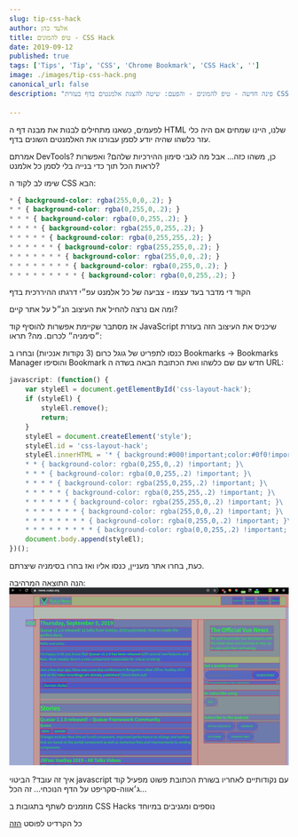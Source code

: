 ```yaml
---
slug: tip-css-hack
author: אלעד כהן
title: טיפ להמונים - CSS Hack
date: 2019-09-12
published: true
tags: ['Tips', 'Tip', 'CSS', 'Chrome Bookmark', 'CSS Hack', '']
image: ./images/tip-css-hack.png
canonical_url: false
description: "פינה חדשה - טיפ להמונים - והפעם: שיטה להצגת אלמנטים בדף בעזרת CSS פשוט"

---
```

לפעמים, כשאנו מתחילים לבנות את מבנה דף ה HTML שלנו, היינו שמחים אם היה כלי עזר כלשהו שהיה יודע לסמן עבורנו את האלמנטים השונים בדף.

אמרתם DevTools? כן, משהו כזה... אבל מה לגבי סימון ההירכיות שלהם? ואפשרות לראות הכל תוך כדי בנייה בלי לסמן כל אלמנט?

שימו לב לקוד ה CSS הבא:
```css
* { background-color: rgba(255,0,0,.2); }
* * { background-color: rgba(0,255,0,.2); }
* * * { background-color: rgba(0,0,255,.2); }
* * * * { background-color: rgba(255,0,255,.2); }
* * * * * { background-color: rgba(0,255,255,.2); }
* * * * * * { background-color: rgba(255,255,0,.2); }
* * * * * * * { background-color: rgba(255,0,0,.2); }
* * * * * * * * { background-color: rgba(0,255,0,.2); }
* * * * * * * * * { background-color: rgba(0,0,255,.2); }
```

הקוד די מדבר בעד עצמו - צביעה של כל אלמנט עפ״י דרגתו ההיררכית בדף

ומה אם נרצה להחיל את העיצוב הנ״ל על אתר קיים?

אז מסתבר שקיימת אפשרות להוסיף קוד JavaScript שיכניס את העיצוב הזה בעזרת ״סימניה״ לכרום.
מה? תראו:

כנסו לתפריט של גוגל כרום (3 נקודות אנכיות) ובחרו ב Bookmarks -> Bookmarks Manager
והוסיפו Bookmark חדש עם שם כלשהו ואת הכתובת הבאה בשדה ה URL:

```javascript
javascript: (function() {
	var styleEl = document.getElementById('css-layout-hack');
	if (styleEl) {
		styleEl.remove();
		return;
	}
	styleEl = document.createElement('style');
	styleEl.id = 'css-layout-hack';
	styleEl.innerHTML = '* { background:#000!important;color:#0f0!important;outline:solid #f00 1px!important; background-color: rgba(255,0,0,.2) !important; }\
    * * { background-color: rgba(0,255,0,.2) !important; }\
    * * * { background-color: rgba(0,0,255,.2) !important; }\
    * * * * { background-color: rgba(255,0,255,.2) !important; }\
    * * * * * { background-color: rgba(0,255,255,.2) !important; }\
    * * * * * * { background-color: rgba(255,255,0,.2) !important; }\
    * * * * * * * { background-color: rgba(255,0,0,.2) !important; }\
    * * * * * * * * { background-color: rgba(0,255,0,.2) !important; }\
    * * * * * * * * * { background-color: rgba(0,0,255,.2) !important; }';
	document.body.append(styleEl);
})();
```

כעת, בחרו אתר מעניין, כנסו אליו ואז בחרו בסימניה שיצרתם.

הנה התוצאה המרהיבה:
![Tip CSS Hack](./images/tip-css-hack.png)

איך זה עובד? 
הביטוי javascript עם נקודותיים לאחריו בשורת הכתובת פשוט מפעיל קוד ג׳אווה-סקריפט על הדף הנוכחי... זה הכל...

מוזמנים לשתף בתגובות ב CSS Hacks נוספים ומגניבים במיוחד

כל הקרדיט לפוסט 
[הזה](https://dev.to/gajus/my-favorite-css-hack-32g3)
